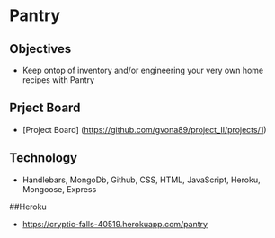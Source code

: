 # Pantry

## Objectives

* Keep ontop of inventory and/or engineering your very own home recipes with Pantry

## Prject Board 
* [Project Board] (https://github.com/gvona89/project_II/projects/1)

## Technology
* Handlebars, MongoDb, Github, CSS, HTML, JavaScript, Heroku, Mongoose, Express

##Heroku 
* https://cryptic-falls-40519.herokuapp.com/pantry